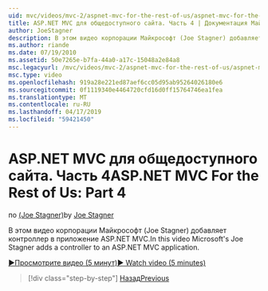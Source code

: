 ```yaml
---
uid: mvc/videos/mvc-2/aspnet-mvc-for-the-rest-of-us/aspnet-mvc-for-the-rest-of-us-part-4
title: ASP.NET MVC для общедоступного сайта. Часть 4 | Документация Майкрософт
author: JoeStagner
description: В этом видео корпорации Майкрософт (Joe Stagner) добавляет контроллер в приложение ASP.NET MVC.
ms.author: riande
ms.date: 07/19/2010
ms.assetid: 50e7265e-b7fa-44a0-a17c-15048a2e84a8
msc.legacyurl: /mvc/videos/mvc-2/aspnet-mvc-for-the-rest-of-us/aspnet-mvc-for-the-rest-of-us-part-4
msc.type: video
ms.openlocfilehash: 919a28e221ed87aef6cc05d95ab95264026180e6
ms.sourcegitcommit: 0f1119340e4464720cfd16d0ff15764746ea1fea
ms.translationtype: MT
ms.contentlocale: ru-RU
ms.lasthandoff: 04/17/2019
ms.locfileid: "59421450"
---
```

# <a name="aspnet-mvc-for-the-rest-of-us-part-4"></a><span data-ttu-id="e281b-103">ASP.NET MVC для общедоступного сайта. Часть 4</span><span class="sxs-lookup"><span data-stu-id="e281b-103">ASP.NET MVC For the Rest of Us: Part 4</span></span>

<span data-ttu-id="e281b-104">по [(Joe Stagner)](https://github.com/JoeStagner)</span><span class="sxs-lookup"><span data-stu-id="e281b-104">by [Joe Stagner](https://github.com/JoeStagner)</span></span>

<span data-ttu-id="e281b-105">В этом видео корпорации Майкрософт (Joe Stagner) добавляет контроллер в приложение ASP.NET MVC.</span><span class="sxs-lookup"><span data-stu-id="e281b-105">In this video Microsoft's Joe Stagner adds a controller to an ASP.NET MVC application.</span></span>

[<span data-ttu-id="e281b-106">&#9654;Просмотрите видео (5 минут)</span><span class="sxs-lookup"><span data-stu-id="e281b-106">&#9654; Watch video (5 minutes)</span></span>](https://channel9.msdn.com/Blogs/ASP-NET-Site-Videos/aspnet-mvc-for-the-rest-of-us-part-4)

> [!div class="step-by-step"]
> [<span data-ttu-id="e281b-107">Назад</span><span class="sxs-lookup"><span data-stu-id="e281b-107">Previous</span></span>](aspnet-mvc-for-the-rest-of-us-part-3.md)
